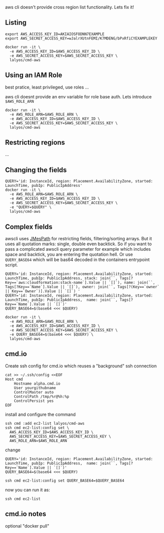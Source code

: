 
aws cli doesn't provide cross region list functionality. Lets fix it!

## Listing

```
export AWS_ACCESS_KEY_ID=AKIAIOSFODNN7EXAMPLE
export AWS_SECRET_ACCESS_KEY=wJalrXUtnFEMI/K7MDENG/bPxRfiCYEXAMPLEKEY

docker run -it \
  -e AWS_ACCESS_KEY_ID=$AWS_ACCESS_KEY_ID \
  -e AWS_SECRET_ACCESS_KEY=$AWS_SECRET_ACCESS_KEY \
  lalyos/cmd-aws
```


## Using an IAM Role

best pratice, least privileged, use roles ...

aws cli doesnt provide an env variable for role base auth. Lets introduce `$AWS_ROLE_ARN`

```
docker run -it \
  -e AWS_ROLE_ARN=$AWS_ROLE_ARN \
  -e AWS_ACCESS_KEY_ID=$AWS_ACCESS_KEY_ID \
  -e AWS_SECRET_ACCESS_KEY=$AWS_SECRET_ACCESS_KEY \
  lalyos/cmd-aws
```

## Restricting regions
...

## Changing the fields

```
QUERY='id: InstanceId, region: Placement.AvailabilityZone, started: LaunchTime, pubIp: PublicIpAddress'
docker run -it \
  -e AWS_ROLE_ARN=$AWS_ROLE_ARN \
  -e AWS_ACCESS_KEY_ID=$AWS_ACCESS_KEY_ID \
  -e AWS_SECRET_ACCESS_KEY=$AWS_SECRET_ACCESS_KEY \
  -e "QUERY=$QUERY" \
  lalyos/cmd-aws

```

## Complex fields

awscli uses [JMesPath](http://jmespath.org) for restricting fields, filtering/sorting arrays. But it uses all quotation marks: single, double even backtick.
So if you want to pass a complicated awscli query parameter for example which includes space and backtick, you are entering the quotation hell.
Or use `QUERY_BASE64` which will be bas64 decoded in the containers entrypoint script.

```
QUERY='id: InstanceId, region: Placement.AvailabilityZone, started: LaunchTime, pubIp: PublicIpAddress, stack: join(``, Tags[?Key==`aws:cloudformation:stack-name`].Value || `[]`), name: join(``, Tags[?Key==`Name`].Value || `[]`), owner: join(``, Tags[?(Key==`owner` || Key==`Owner`)].Value || `[]`) '
QUERY='id: InstanceId, region: Placement.AvailabilityZone, started: LaunchTime, pubIp: PublicIpAddress,  name: join(``, Tags[?Key==`Name`].Value || `[]`)'
QUERY_BASE64=$(base64 <<< $QUERY)

docker run -it \
  -e AWS_ROLE_ARN=$AWS_ROLE_ARN \
  -e AWS_ACCESS_KEY_ID=$AWS_ACCESS_KEY_ID \
  -e AWS_SECRET_ACCESS_KEY=$AWS_SECRET_ACCESS_KEY \
  -e QUERY_BASE64=$(base64 <<< $QUERY) \
  lalyos/cmd-aws
```

## cmd.io

Create ssh config for cmd.io which reuses a "background" ssh connection
```
cat >> ~/.ssh/config <<EOF
Host cmd
    Hostname alpha.cmd.io
    User yourgithubname
    ControlMaster auto
    ControlPath /tmp/%r@%h:%p
    ControlPersist yes
EOF
```
install and configure the command
```
ssh cmd :add ec2-list lalyos/cmd-aws
ssh cmd ec2-list:config set \
  AWS_ACCESS_KEY_ID=$AWS_ACCESS_KEY_ID \
  AWS_SECRET_ACCESS_KEY=$AWS_SECRET_ACCESS_KEY \
  AWS_ROLE_ARN=$AWS_ROLE_ARN
```

change 
```
QUERY='id: InstanceId, region: Placement.AvailabilityZone, started: LaunchTime, pubIp: PublicIpAddress,  name: join(``, Tags[?Key==`Name`].Value || `[]`)'
QUERY_BASE64=$(base64 <<< $QUERY)

ssh cmd ec2-list:config set QUERY_BASE64=$QUERY_BASE64
```

now you can run it as:
```
ssh cmd ec2-list
```


## cmd.io notes

optional "docker pull"

